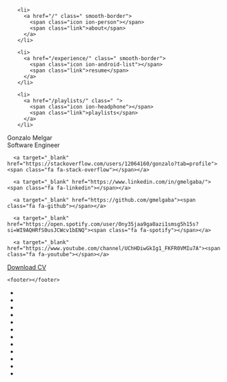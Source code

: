 <!DOCTYPE html>
<html lang=" en-US">
<head>
  <meta charset="utf-8">
<title>Gonzalo Melgar</title>
<meta name="description" content="Hi, I'm Gonza">
<meta name="viewport" content="width=device-width, initial-scale=1">

<!-- CSS -->
<link rel="shortcut icon" href="/assets/images/favicon.png"/>
<link rel="stylesheet" href="/assets/css/main.css"/>
<link rel="stylesheet" href="/assets/css/ionicons.min.css"/>
<link rel="stylesheet" href="/assets/css/font-awesome.min.css"/>
<link rel="stylesheet" href="/assets/css/bootstrap.min.css"/>
<link rel="stylesheet" type="text/css" href="//fonts.googleapis.com/css?family=Raleway" />

<!-- JS -->
<script src="/assets/js/easter-egg.js"></script>
<script src="/assets/js/anime.min.js"></script>
<script src="/assets/js/jquery-3.2.1.min.js"></script>
<script src="/assets/js/app.js"></script>
</head>
<header></header>
<body>
  <div class="context">
    <div class="top-menu gm-card">
  <ul>
    
    <li>
      <a href="/" class=" smooth-border">
        <span class="icon ion-person"></span>
        <span class="link">about</span>
      </a>
    </li>
    
    <li>
      <a href="/experience/" class=" smooth-border">
        <span class="icon ion-android-list"></span>
        <span class="link">resume</span>
      </a>
    </li>
    
    <li>
      <a href="/playlists/" class=" ">
        <span class="icon ion-headphone"></span>
        <span class="link">playlists</span>
      </a>
    </li>
    
  </ul>
</div>



<div class="profile gm-card">
  <div class="image"></div>
  <div class="anime-text title">
    <span class="text-wrapper">
      <span class="letters">Gonzalo Melgar</span>
    </span>
  </div>
  <div class="anime-text subtitle subtitle-typed">
    <span class="text-wrapper">
      <span class="letters">Software Engineer</span>
    </span>
  </div>
  <div class="social smooth-border">
    
      <a target="_blank" href="https://stackoverflow.com/users/12064160/gonzalo?tab=profile"><span class="fa fa-stack-overflow"></span></a>
    
      <a target="_blank" href="https://www.linkedin.com/in/gmelgaba/"><span class="fa fa-linkedin"></span></a>
    
      <a target="_blank" href="https://github.com/gmelgaba"><span class="fa fa-github"></span></a>
    
      <a target="_blank" href="https://open.spotify.com/user/0ny35jaa9ga0azi1smsg5h15s?si=WI9AQHRfS0usJCWcv1bENQ"><span class="fa fa-spotify"></span></a>
    
      <a target="_blank" href="https://www.youtube.com/channel/UChHDiwGkIg1_FKFR0VMIu7A"><span class="fa fa-youtube"></span></a>
    
  </div>
  <div class="links">
    <a href="/assets/files/Gonzalo_Melgar_CV.pdf" download>
      <span class="text">Download CV</span>
    </a>
  </div>
</div>


    <footer></footer>
  </div>
  <div class="area">
    <ul class="circles">
      <li></li><li></li><li></li>
      <li></li><li></li><li></li>
      <li></li><li></li><li></li>
      <li></li><li></li><li></li>
    </ul>
  </div>
</body>
</html>